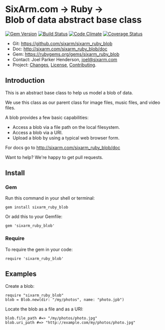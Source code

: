 # SixArm.com → Ruby → <br> Blob of data abstract base class

<!--header-open-->

[![Gem Version](https://badge.fury.io/rb/sixarm_ruby_blob.svg)](http://badge.fury.io/rb/sixarm_ruby_blob)
[![Build Status](https://travis-ci.org/SixArm/sixarm_ruby_blob.png)](https://travis-ci.org/SixArm/sixarm_ruby_blob)
[![Code Climate](https://codeclimate.com/github/SixArm/sixarm_ruby_blob.png)](https://codeclimate.com/github/SixArm/sixarm_ruby_blob)
[![Coverage Status](https://coveralls.io/repos/SixArm/sixarm_ruby_blob/badge.svg?branch=master&service=github)](https://coveralls.io/github/SixArm/sixarm_ruby_blob?branch=master)

* Git: <https://github.com/sixarm/sixarm_ruby_blob>
* Doc: <http://sixarm.com/sixarm_ruby_blob/doc>
* Gem: <https://rubygems.org/gems/sixarm_ruby_blob>
* Contact: Joel Parker Henderson, <joel@sixarm.com>
* Project: [Changes](CHANGES.md), [License](LICENSE.md), [Contributing](CONTRIBUTING.md).

<!--header-shut-->

## Introduction

This is an abstract base class to help us model a blob of data.

We use this class as our parent class for image files, music files, and video files.

A blob provides a few basic capabilities:

  * Access a blob via a file path on the local filesystem.
  * Access a blob via a URI.
  * Upload a blob by using a typical web browser form.

For docs go to <http://sixarm.com/sixarm_ruby_blob/doc>

Want to help? We're happy to get pull requests.


<!--install-opent-->

## Install

### Gem

Run this command in your shell or terminal:

    gem install sixarm_ruby_blob

Or add this to your Gemfile:

    gem 'sixarm_ruby_blob'

### Require

To require the gem in your code:

    require 'sixarm_ruby_blob'

<!--install-shut-->


## Examples

Create a blob:

    require "sixarm_ruby_blob"
    blob = Blob.new(dir: "/my/photos", name: "photo.jpb")

Locate the blob as a file and as a URI:

    blob.file_path #=> "/my/photos/photo.jpg"
    blob.uri_path #=> "http://example.com/my/photos/photo.jpg"
